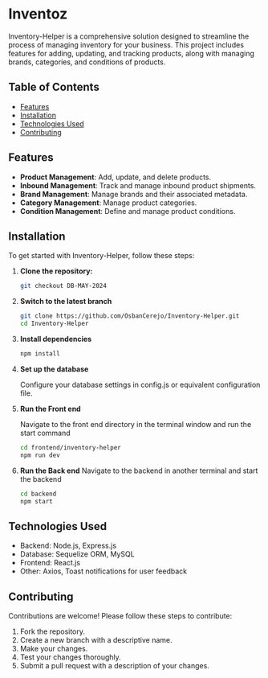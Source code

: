 # Inventoz

Inventory-Helper is a comprehensive solution designed to streamline the process of managing inventory for your business. This project includes features for adding, updating, and tracking products, along with managing brands, categories, and conditions of products.

## Table of Contents
- [Features](#features)
- [Installation](#installation)
- [Technologies Used](#technologies-used)
- [Contributing](#contributing)


## Features

- **Product Management**: Add, update, and delete products.
- **Inbound Management**: Track and manage inbound product shipments.
- **Brand Management**: Manage brands and their associated metadata.
- **Category Management**: Manage product categories.
- **Condition Management**: Define and manage product conditions.

## Installation

To get started with Inventory-Helper, follow these steps:

1. **Clone the repository:**

   ```bash
   git checkout DB-MAY-2024

2. **Switch to the latest branch**
   ```bash
   git clone https://github.com/OsbanCerejo/Inventory-Helper.git
   cd Inventory-Helper

4. **Install dependencies**
   ```bash
   npm install

6. **Set up the database**
   
   Configure your database settings in config.js or equivalent configuration file.

8. **Run the Front end**

   Navigate to the front end directory in the terminal window and run the start command
   ```bash
   cd frontend/inventory-helper
   npm run dev
9. **Run the Back end**
    Navigate to the backend in another terminal and start the backend
     ```bash
    cd backend
    npm start

## Technologies Used
- Backend: Node.js, Express.js
- Database: Sequelize ORM, MySQL
- Frontend: React.js
- Other: Axios, Toast notifications for user feedback

## Contributing

Contributions are welcome! Please follow these steps to contribute:

1. Fork the repository.
2. Create a new branch with a descriptive name.
3. Make your changes.
4. Test your changes thoroughly.
5. Submit a pull request with a description of your changes.
